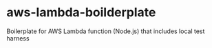# aws-lambda-boilderplate
Boilerplate for AWS Lambda function (Node.js) that includes local test harness
